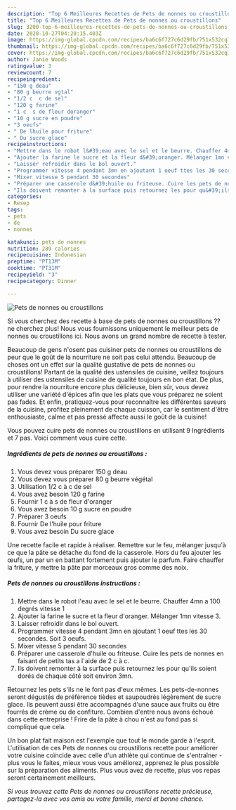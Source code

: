 ```yaml
---
description: "Top 6 Meilleures Recettes de Pets de nonnes ou croustillons"
title: "Top 6 Meilleures Recettes de Pets de nonnes ou croustillons"
slug: 3200-top-6-meilleures-recettes-de-pets-de-nonnes-ou-croustillons
date: 2020-10-27T04:20:15.403Z
image: https://img-global.cpcdn.com/recipes/ba6c6f727c6d29fb/751x532cq70/pets-de-nonnes-ou-croustillons-photo-principale-de-la-recette.jpg
thumbnail: https://img-global.cpcdn.com/recipes/ba6c6f727c6d29fb/751x532cq70/pets-de-nonnes-ou-croustillons-photo-principale-de-la-recette.jpg
cover: https://img-global.cpcdn.com/recipes/ba6c6f727c6d29fb/751x532cq70/pets-de-nonnes-ou-croustillons-photo-principale-de-la-recette.jpg
author: Janie Woods
ratingvalue: 3
reviewcount: 7
recipeingredient:
- "150 g deau"
- "80 g beurre vgtal"
- "1/2 c  c de sel"
- "120 g farine"
- "1 c  s de fleur doranger"
- "10 g sucre en poudre"
- "3 oeufs"
- " De lhuile pour friture"
- " Du sucre glace"
recipeinstructions:
- "Mettre dans le robot l&#39;eau avec le sel et le beurre. Chauffer 4mn a 100 degrés vitesse 1"
- "Ajouter la farine le sucre et la fleur d&#39;oranger. Mélanger 1mn vitesse 3."
- "Laisser refroidir dans le bol ouvert."
- "Programmer vitesse 4 pendant 3mn en ajoutant 1 oeuf ttes les 30 secondes. Soit 3 oeufs."
- "Mixer vitesse 5 pendant 30 secondes"
- "Préparer une casserole d&#39;huile ou friteuse. Cuire les pets de nonnes en faisant de petits tas a l&#39;aide de 2 c à c."
- "Ils doivent remonter à la surface puis retournez les pour qu&#39;ils soient dorés de chaque côté soit environ 3mn."
categories:
- Resep
tags:
- pets
- de
- nonnes

katakunci: pets de nonnes 
nutrition: 289 calories
recipecuisine: Indonesian
preptime: "PT13M"
cooktime: "PT31M"
recipeyield: "3"
recipecategory: Dinner

---
```



![Pets de nonnes ou croustillons](https://img-global.cpcdn.com/recipes/ba6c6f727c6d29fb/751x532cq70/pets-de-nonnes-ou-croustillons-photo-principale-de-la-recette.jpg)

Si vous cherchez des recette à base de pets de nonnes ou croustillons ?? ne cherchez plus! Nous vous fournissons uniquement le meilleur pets de nonnes ou croustillons ici. Nous avons un grand nombre de recette à tester.

Beaucoup de gens n'osent pas cuisiner pets de nonnes ou croustillons de peur que le goût de la nourriture ne soit pas celui attendu. Beaucoup de choses ont un effet sur la qualité gustative de pets de nonnes ou croustillons! Partant de la qualité des ustensiles de cuisine, veillez toujours à utiliser des ustensiles de cuisine de qualité toujours en bon état. De plus, pour rendre la nourriture encore plus délicieuse, bien sûr, vous devez utiliser une variété d'épices afin que les plats que vous préparez ne soient pas fades. Et enfin, pratiquez-vous pour reconnaître les différentes saveurs de la cuisine, profitez pleinement de chaque cuisson, car le sentiment d'être enthousiaste, calme et pas pressé affecte aussi le goût de la cuisine!

<!--inarticleads1-->

Vous pouvez cuire pets de nonnes ou croustillons en utilisant 9 Ingrédients et 7 pas. Voici comment vous cuire cette.

##### Ingrédients de pets de nonnes ou croustillons :

1. Vous devez vous préparer 150 g deau
1. Vous devez vous préparer 80 g beurre végétal
1. Utilisation 1/2 c à c de sel
1. Vous avez besoin 120 g farine
1. Fournir 1 c à s de fleur d&#39;oranger
1. Vous avez besoin 10 g sucre en poudre
1. Préparer 3 oeufs
1. Fournir  De l&#39;huile pour friture
1. Vous avez besoin  Du sucre glace


Une recette facile et rapide à réaliser. Remettre sur le feu, mélanger jusqu&#39;à ce que la pâte se détache du fond de la casserole. Hors du feu ajouter les œufs, un par un en battant fortement puis ajouter le parfum. Faire chauffer la friture, y mettre la pâte par morceaux gros comme des noix. 

<!--inarticleads2-->

##### Pets de nonnes ou croustillons instructions :

1. Mettre dans le robot l&#39;eau avec le sel et le beurre. Chauffer 4mn a 100 degrés vitesse 1
1. Ajouter la farine le sucre et la fleur d&#39;oranger. Mélanger 1mn vitesse 3.
1. Laisser refroidir dans le bol ouvert.
1. Programmer vitesse 4 pendant 3mn en ajoutant 1 oeuf ttes les 30 secondes. Soit 3 oeufs.
1. Mixer vitesse 5 pendant 30 secondes
1. Préparer une casserole d&#39;huile ou friteuse. Cuire les pets de nonnes en faisant de petits tas a l&#39;aide de 2 c à c.
1. Ils doivent remonter à la surface puis retournez les pour qu&#39;ils soient dorés de chaque côté soit environ 3mn.


Retournez les pets s&#39;ils ne le font pas d&#39;eux mêmes. Les pets-de-nonnes seront dégustés de préférence tièdes et saupoudrés légèrement de sucre glace. Ils peuvent aussi être accompagnés d&#39;une sauce aux fruits ou être fourrés de crème ou de confiture. Combien d&#39;entre nous avons échoué dans cette entreprise ! Frire de la pâte à chou n&#39;est au fond pas si compliqué que cela. 

<!--inarticleads1-->

<p>
Un bon plat fait maison est l'exemple que tout le monde garde à l'esprit. L'utilisation de ces Pets de nonnes ou croustillons recette pour améliorer votre cuisine coïncide avec celle d'un athlète qui continue de s'entraîner - plus vous le faites, mieux vous vous améliorez, apprenez le plus possible sur la préparation des aliments. Plus vous avez de recette, plus vos repas seront certainement meilleurs.
</p>

<p>
<i>Si vous trouvez cette Pets de nonnes ou croustillons recette précieuse, partagez-la avec vos amis ou votre famille, merci et bonne chance.</i>
</p>
